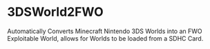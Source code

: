 # 3DSWorld2FWO
Automatically Converts Minecraft Nintendo 3DS Worlds into an FWO Exploitable World, allows for Worlds to be loaded from a SDHC Card.

